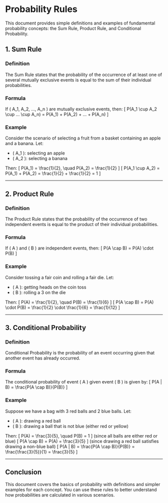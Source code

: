 # Probability Rules

This document provides simple definitions and examples of fundamental probability concepts: the Sum Rule, Product Rule, and Conditional Probability.

## 1. Sum Rule

### Definition
The Sum Rule states that the probability of the occurrence of at least one of several mutually exclusive events is equal to the sum of their individual probabilities.

### Formula
If \( A_1, A_2, ..., A_n \) are mutually exclusive events, then:
\[ P(A_1 \cup A_2 \cup ... \cup A_n) = P(A_1) + P(A_2) + ... + P(A_n) \]

### Example
Consider the scenario of selecting a fruit from a basket containing an apple and a banana. Let:
- \( A_1 \): selecting an apple
- \( A_2 \): selecting a banana

Then:
\[ P(A_1) = \frac{1}{2}, \quad P(A_2) = \frac{1}{2} \]
\[ P(A_1 \cup A_2) = P(A_1) + P(A_2) = \frac{1}{2} + \frac{1}{2} = 1 \]

---

## 2. Product Rule

### Definition
The Product Rule states that the probability of the occurrence of two independent events is equal to the product of their individual probabilities.

### Formula
If \( A \) and \( B \) are independent events, then:
\[ P(A \cap B) = P(A) \cdot P(B) \]

### Example
Consider tossing a fair coin and rolling a fair die. Let:
- \( A \): getting heads on the coin toss
- \( B \): rolling a 3 on the die

Then:
\[ P(A) = \frac{1}{2}, \quad P(B) = \frac{1}{6} \]
\[ P(A \cap B) = P(A) \cdot P(B) = \frac{1}{2} \cdot \frac{1}{6} = \frac{1}{12} \]

---

## 3. Conditional Probability

### Definition
Conditional Probability is the probability of an event occurring given that another event has already occurred.

### Formula
The conditional probability of event \( A \) given event \( B \) is given by:
\[ P(A | B) = \frac{P(A \cap B)}{P(B)} \]

### Example
Suppose we have a bag with 3 red balls and 2 blue balls. Let:
- \( A \): drawing a red ball
- \( B \): drawing a ball that is not blue (either red or yellow)

Then:
\[ P(A) = \frac{3}{5}, \quad P(B) = 1 \] (since all balls are either red or blue)
\[ P(A \cap B) = P(A) = \frac{3}{5} \] (since drawing a red ball satisfies drawing a non-blue ball)
\[ P(A | B) = \frac{P(A \cap B)}{P(B)} = \frac{\frac{3}{5}}{1} = \frac{3}{5} \]

---

## Conclusion

This document covers the basics of probability with definitions and simpler examples for each concept. You can use these rules to better understand how probabilities are calculated in various scenarios.
